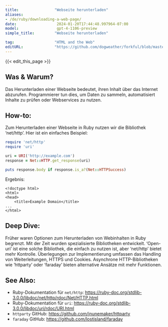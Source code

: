 ```yaml
---
title:                "Webseite herunterladen"
aliases:
- /de/ruby/downloading-a-web-page/
date:                  2024-01-20T17:44:48.997964-07:00
model:                 gpt-4-1106-preview
simple_title:         "Webseite herunterladen"

tag:                  "HTML and the Web"
editURL:              "https://github.com/dogweather/forkful/blob/master/content/de/ruby/downloading-a-web-page.md"
---
```


{{< edit_this_page >}}

## Was & Warum?
Das Herunterladen einer Webseite bedeutet, ihren Inhalt über das Internet abzurufen. Programmierer tun dies, um Daten zu sammeln, automatisiert Inhalte zu prüfen oder Webservices zu nutzen.

## How-to:
Zum Herunterladen einer Webseite in Ruby nutzen wir die Bibliothek ‘net/http’. Hier ist ein einfaches Beispiel:

```Ruby
require 'net/http'
require 'uri'

uri = URI('http://example.com')
response = Net::HTTP.get_response(uri)

puts response.body if response.is_a?(Net::HTTPSuccess)
```

Ergebnis:
```
<!doctype html>
<html>
<head>
    <title>Example Domain</title>
...
</html>
```

## Deep Dive:
Früher waren Optionen zum Herunterladen von Webinhalten in Ruby begrenzt. Mit der Zeit wurden spezialisierte Bibliotheken entwickelt. ‘Open-uri’ ist eine solche Bibliothek, die einfach zu nutzen ist, aber ‘net/http’ bietet mehr Kontrolle. Überlegungen zur Implementierung umfassen das Handling von Weiterleitungen, HTTPS und Cookies. Asynchrone HTTP-Bibliotheken wie ‘httparty’ oder ‘faraday’ bieten alternative Ansätze mit mehr Funktionen.

## See Also:
- Ruby-Dokumentation für `net/http`: https://ruby-doc.org/stdlib-3.0.0/libdoc/net/http/rdoc/Net/HTTP.html
- Ruby-Dokumentation für `uri`: https://ruby-doc.org/stdlib-3.0.0/libdoc/uri/rdoc/URI.html
- `httparty` GitHub: https://github.com/jnunemaker/httparty
- `faraday` GitHub: https://github.com/lostisland/faraday
